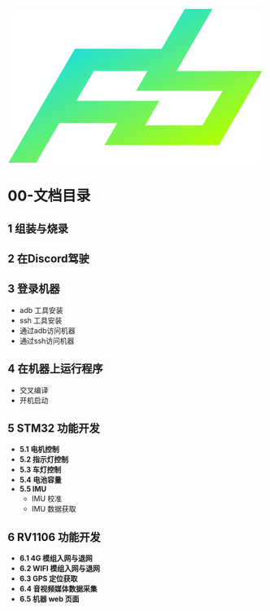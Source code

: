![](../../png/logo.png)

# 00-文档目录

## 1 组装与烧录

## 2 在Discord驾驶

## 3 登录机器

* adb 工具安装
* ssh 工具安装
* 通过adb访问机器
* 通过ssh访问机器 

## 4 在机器上运行程序

* 交叉编译
* 开机启动

## 5 STM32 功能开发

* **5.1 电机控制**
* **5.2 指示灯控制**
* **5.3 车灯控制**
* **5.4 电池容量**
* **5.5 IMU**
  * IMU 校准
  * IMU 数据获取

## 6 RV1106 功能开发

* **6.1 4G 模组入网与退网**
* **6.2 WIFI 模组入网与退网**
* **6.3 GPS 定位获取**
* **6.4  音视频媒体数据采集**
* **6.5 机器 web 页面**


